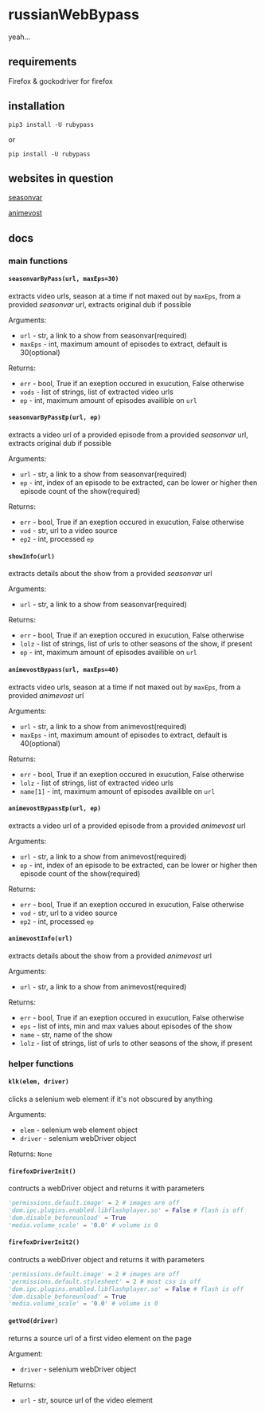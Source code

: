 # russianWebBypass
yeah...

## requirements
Firefox & gockodriver for firefox

## installation

```
pip3 install -U rubypass
```
or
```
pip install -U rubypass
```

## websites in question
[seasonvar](http://seasonvar.ru/)

[animevost](https://animevost.org/)

## docs

### main functions
#### ```seasonvarByPass(url, maxEps=30)```
extracts video urls, season at a time if not maxed out by ```maxEps```, from a provided *seasonvar* url, extracts original dub if possible

Arguments:
* ```url``` - str, a link to a show from seasonvar(required)
* ```maxEps``` - int, maximum amount of episodes to extract, default is 30(optional)


Returns:
* ```err``` - bool, True if an exeption occured in exucution, False otherwise
* ```vods``` - list of strings, list of extracted video urls
* ```ep``` - int, maximum amount of episodes availible on ```url```

#### ```seasonvarByPassEp(url, ep)```
extracts a video url of a provided episode from a provided *seasonvar* url, extracts original dub if possible

Arguments:
* ```url``` - str, a link to a show from seasonvar(required)
* ```ep``` - int, index of an episode to be extracted, can be lower or higher then episode count of the show(required)

Returns:
* ```err``` - bool, True if an exeption occured in exucution, False otherwise
* ```vod``` - str, url to a video source
* ```ep2``` - int, processed ```ep```

#### ```showInfo(url)```
extracts details about the show from a provided *seasonvar* url

Arguments:
* ```url``` - str, a link to a show from seasonvar(required)

Returns:
* ```err``` - bool, True if an exeption occured in exucution, False otherwise
* ```lolz``` - list of strings, list of urls to other seasons of the show, if present
* ```ep``` - int, maximum amount of episodes availible on ```url```

#### ```animevostBypass(url, maxEps=40)```
extracts video urls, season at a time if not maxed out by ```maxEps```, from a provided *animevost* url

Arguments:
* ```url``` - str, a link to a show from animevost(required)
* ```maxEps``` - int, maximum amount of episodes to extract, default is 40(optional)

Returns:
* ```err``` - bool, True if an exeption occured in exucution, False otherwise
* ```lolz``` - list of strings, list of extracted video urls
* ```name[1]``` - int, maximum amount of episodes availible on ```url```

#### ```animevostBypassEp(url, ep)```
extracts a video url of a provided episode from a provided *animevost* url

Arguments:
* ```url``` - str, a link to a show from animevost(required)
* ```ep``` - int, index of an episode to be extracted, can be lower or higher then episode count of the show(required)

Returns:
* ```err``` - bool, True if an exeption occured in exucution, False otherwise
* ```vod``` - str, url to a video source
* ```ep2``` - int, processed ```ep```

#### ```animevostInfo(url)```
extracts details about the show from a provided *animevost* url

Arguments:
* ```url``` - str, a link to a show from animevost(required)

Returns:
* ```err``` - bool, True if an exeption occured in exucution, False otherwise
* ```eps``` - list of ints, min and max values about episodes of the show
* ```name``` - str, name of the show
* ```lolz``` - list of strings, list of urls to other seasons of the show, if present

### helper functions
#### ```klk(elem, driver)```
clicks a selenium web element if it's not obscured by anything

Arguments:
* ```elem``` - selenium web element object
* ```driver``` - selenium webDriver object

Returns: ```None```

#### ```firefoxDriverInit()```
contructs a webDriver object and returns it with parameters
```python
'permissions.default.image' = 2 # images are off
'dom.ipc.plugins.enabled.libflashplayer.so' = False # flash is off
'dom.disable_beforeunload' = True
'media.volume_scale' = '0.0' # volume is 0
```

#### ```firefoxDriverInit2()```
contructs a webDriver object and returns it with parameters
```python
'permissions.default.image' = 2 # images are off
'permissions.default.stylesheet' = 2 # most css is off
'dom.ipc.plugins.enabled.libflashplayer.so' = False # flash is off
'dom.disable_beforeunload' = True
'media.volume_scale' = '0.0' # volume is 0
```

#### ```getVod(driver)```
returns a source url of a first video element on the page

Argument:
* ```driver``` - selenium webDriver object

Returns:
* ```url``` - str, source url of the video element